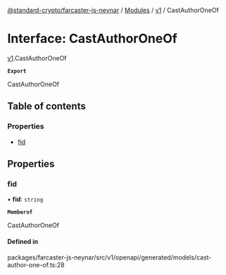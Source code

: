 [@standard-crypto/farcaster-js-neynar](../README.md) / [Modules](../modules.md) / [v1](../modules/v1.md) / CastAuthorOneOf

# Interface: CastAuthorOneOf

[v1](../modules/v1.md).CastAuthorOneOf

**`Export`**

CastAuthorOneOf

## Table of contents

### Properties

- [fid](v1.CastAuthorOneOf.md#fid)

## Properties

### fid

• **fid**: `string`

**`Memberof`**

CastAuthorOneOf

#### Defined in

packages/farcaster-js-neynar/src/v1/openapi/generated/models/cast-author-one-of.ts:28
